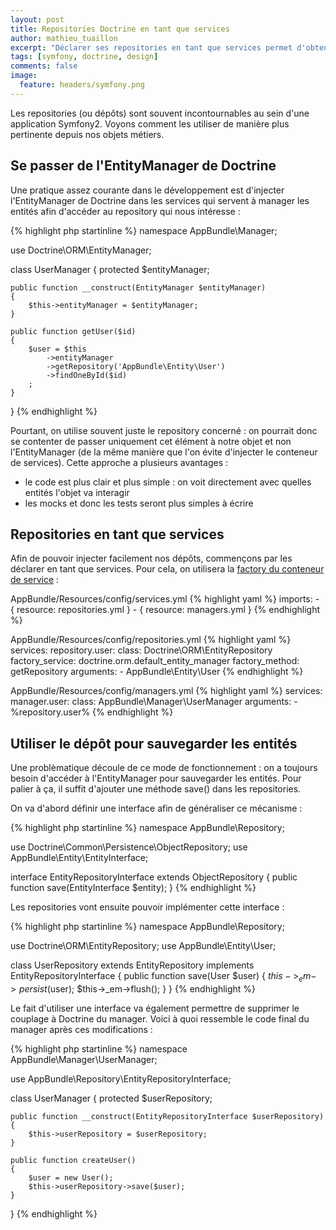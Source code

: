 ```yaml
---
layout: post
title: Repositories Doctrine en tant que services
author: mathieu_tuaillon
excerpt: "Déclarer ses repositories en tant que services permet d'obtenir un code plus clair et plus simple à tester."
tags: [symfony, doctrine, design]
comments: false
image:
  feature: headers/symfony.png
---
```


Les repositories (ou dépôts) sont souvent incontournables au sein d'une application Symfony2. Voyons comment les utiliser de manière plus pertinente depuis nos objets métiers.

## Se passer de l'EntityManager de Doctrine

Une pratique assez courante dans le développement est d'injecter l'EntityManager de Doctrine dans les services qui servent à manager les entités afin d'accéder au repository qui nous intéresse :

{% highlight php startinline %}
namespace AppBundle\Manager;

use Doctrine\ORM\EntityManager;

class UserManager
{
    protected $entityManager;

    public function __construct(EntityManager $entityManager)
    {
        $this->entityManager = $entityManager;
    }

    public function getUser($id)
    {
        $user = $this
            ->entityManager
            ->getRepository('AppBundle\Entity\User')
            ->findOneById($id)
        ;
    }
}
{% endhighlight %}

Pourtant, on utilise souvent juste le repository concerné : on pourrait donc se contenter de passer uniquement cet élément à notre objet et non l'EntityManager (de la même manière que l'on évite d'injecter le conteneur de services).
Cette approche a plusieurs avantages :

* le code est plus clair et plus simple : on voit directement avec quelles entités l'objet va interagir
* les mocks et donc les tests seront plus simples à écrire

## Repositories en tant que services

Afin de pouvoir injecter facilement nos dépôts, commençons par les déclarer en tant que services. Pour cela, on utilisera la [factory du conteneur de service](http://symfony.com/doc/current/components/dependency_injection/factories.html) :

AppBundle/Resources/config/services.yml
{% highlight yaml %}
imports:
    - { resource: repositories.yml }
    - { resource: managers.yml }
{% endhighlight %}

AppBundle/Resources/config/repositories.yml
{% highlight yaml %}
services:
    repository.user:
        class: Doctrine\ORM\EntityRepository
        factory_service: doctrine.orm.default_entity_manager
        factory_method: getRepository
        arguments:
            - AppBundle\Entity\User
{% endhighlight %}

AppBundle/Resources/config/managers.yml
{% highlight yaml %}
services:
    manager.user:
        class: AppBundle\Manager\UserManager
        arguments:
            - %repository.user%
{% endhighlight %}

## Utiliser le dépôt pour sauvegarder les entités

Une problèmatique découle de ce mode de fonctionnement : on a toujours besoin d'accéder à l'EntityManager pour sauvegarder les entités. Pour palier à ça, il suffit d'ajouter une méthode save() dans les repositories.

On va d'abord définir une interface afin de généraliser ce mécanisme :

{% highlight php startinline %}
namespace AppBundle\Repository;

use Doctrine\Common\Persistence\ObjectRepository;
use AppBundle\Entity\EntityInterface;

interface EntityRepositoryInterface extends ObjectRepository
{
    public function save(EntityInterface $entity);
}
{% endhighlight %}

Les repositories vont ensuite pouvoir implémenter cette interface :

{% highlight php startinline %}
namespace AppBundle\Repository;

use Doctrine\ORM\EntityRepository;
use AppBundle\Entity\User;

class UserRepository extends EntityRepository implements EntityRepositoryInterface
{
    public function save(User $user)
    {
        $this->_em->persist($user);
        $this->_em->flush();
    }
}
{% endhighlight %}

Le fait d'utiliser une interface va également permettre de supprimer le couplage à Doctrine du manager. Voici à quoi ressemble le code final du manager après ces modifications :

{% highlight php startinline %}
namespace AppBundle\Manager\UserManager;

use AppBundle\Repository\EntityRepositoryInterface;

class UserManager
{
    protected $userRepository;

    public function __construct(EntityRepositoryInterface $userRepository)
    {
        $this->userRepository = $userRepository;
    }

    public function createUser()
    {
        $user = new User();
        $this->userRepository->save($user);
    }
}
{% endhighlight %}
